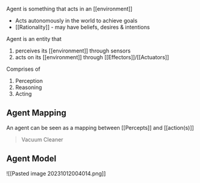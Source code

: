 Agent is something that acts in an [[environment]]
- Acts autonomously in the world to achieve goals
- [[Rationality]] - may have beliefs, desires & intentions

Agent is an entity that 
1. perceives its [[environment]] through sensors
2. acts on its [[environment]] through [[Effectors]]/[[Actuators]]

Comprises of
1. Perception
2. Reasoning
3. Acting

## Agent Mapping
An agent can be seen as a mapping between [[Percepts]] and [[action(s)]]
> Vacuum Cleaner


## Agent Model
![[Pasted image 20231012004014.png]]
